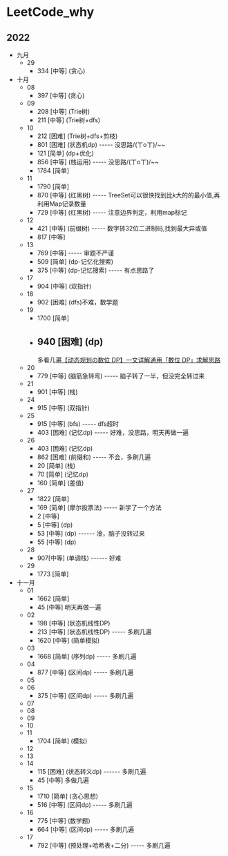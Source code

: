 # LeetCode_why

## 2022

- 九月
    - 29
        - 334 [中等] (贪心)
- 十月
    - 08
        - 397 [中等] (贪心)
    - 09
        - 208 [中等] (Trie树)
        - 211 [中等] (Trie树+dfs)
    - 10
        - 212 [困难] (Trie树+dfs+剪枝)
        - 801 [困难] (状态机dp) ----- 没思路/(ㄒoㄒ)/~~
        - 121 [简单] (dp+优化)
        - 856 [中等] (栈运用) ----- 没思路/(ㄒoㄒ)/~~
        - 1784 [简单]
    - 11
        - 1790 [简单]
        - 870 [中等] (红黑树) ----- TreeSet可以很快找到比k大的的最小值,再利用Map记录数量
        - 729 [中等] (红黑树) ----- 注意边界判定，利用map标记
    - 12
        - 421 [中等] (前缀树) ----- 数字转32位二进制码,找到最大异或值
        - 817 [中等]
    - 13
        - 769 [中等] ----- 审题不严谨
        - 509 [简单] (dp-记忆化搜索)
        - 375 [中等] (dp-记忆搜索) ----- 有点思路了
    - 17
        - 904 [中等] (双指针)
    - 18
        - 902 [困难] (dfs)不难，数学题
    - 19
        - 1700 [简单]
        - 940 [困难]
          (dp)
          -----
          多看几遍[【动态规划の数位 DP】一文详解通用「数位 DP」求解思路](https://mp.weixin.qq.com/s?__biz=MzU4NDE3MTEyMA==&mid=2247490779&idx=1&sn=9a07bef5a856ca34f5c18a4541a50e9c)
    - 20
        - 779 [中等] (脑筋急转弯) ----- 脑子转了一半，但没完全转过来
    - 21
        - 901 [中等] (栈)
    - 24
        - 915 [中等] (双指针)
    - 25
        - 915 [中等] (bfs) ----- dfs超时
        - 403 [困难] (记忆dp) ----- 好难，没思路，明天再做一遍
    - 26
        - 403 [困难] (记忆dp)
        - 862 [困难] (前缀和) ----- 不会，多刷几遍
        - 20  [简单] (栈)
        - 70  [简单] (记忆dp)
        - 160 [简单] (差值)
    - 27
        - 1822 [简单]
        - 169 [简单] (摩尔投票法) ----- 新学了一个方法
        - 2 [中等]
        - 5 [中等] (dp)
        - 53 [中等] (dp) ------ 淦，脑子没转过来
        - 55 [中等] (dp)
    - 28
        - 907[中等] (单调栈) ------ 好难
    - 29
        - 1773 [简单]
- 十一月
    - 01
        - 1662 [简单]
        - 45 [中等] 明天再做一遍
    - 02
        - 198 [中等] (状态机线性DP)
        - 213 [中等] (状态机线性DP) ----- 多刷几遍
        - 1620 [中等] (简单模拟)
    - 03
        - 1668 [简单] (序列dp) ----- 多刷几遍
    - 04
        - 877 [中等] (区间dp) ----- 多刷几遍
    - 05
    - 06
        - 375 [中等] (区间dp) ----- 多刷几遍
    - 07
    - 08
    - 09
    - 10
    - 11
        - 1704 [简单] (模拟)
    - 12
    - 13
    - 14
        - 115  [困难] (状态转义dp) ------ 多刷几遍
        - 45 [中等] 多做几遍
    - 15
        - 1710 [简单] (贪心思想)
        - 516 [中等] (区间dp) ----- 多刷几遍
    - 16
        - 775 [中等] (数学题)
        - 664 [中等] (区间dp) ----- 多刷几遍
    - 17
        - 792 [中等] (预处理+哈希表+二分) ----- 多刷几遍